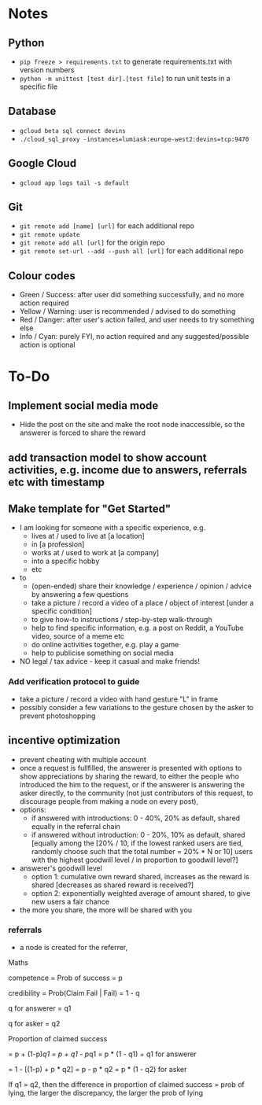 # Notes
## Python
- `pip freeze > requirements.txt` to generate requirements.txt with version numbers
- `python -m unittest [test dir].[test file]` to run unit tests in a specific file

## Database
- `gcloud beta sql connect devins`
- `./cloud_sql_proxy -instances=lumiask:europe-west2:devins=tcp:9470`

## Google Cloud
- `gcloud app logs tail -s default`

## Git
- `git remote add [name] [url]` for each additional repo
- `git remote update`
- `git remote add all [url]` for the origin repo
- `git remote set-url --add --push all [url]` for each additional repo

## Colour codes
- Green / Success: after user did something successfully, and no more action required
- Yellow / Warning: user is recommended / advised to do something
- Red / Danger: after user's action failed, and user needs to try something else
- Info / Cyan: purely FYI, no action required and any suggested/possible action is optional

# To-Do
## Implement social media mode
- Hide the post on the site and make the root node inaccessible, so the answerer is forced to share the reward
## add transaction model to show account activities, e.g. income due to answers, referrals etc with timestamp
## Make template for "Get Started"
- I am looking for someone with a specific experience, e.g.
  - lives at / used to live at [a location]
  - in [a profession]
  - works at / used to work at [a company]
  - into a specific hobby
  - etc
- to
  - (open-ended) share their knowledge / experience / opinion / advice by answering a few questions
  - take a picture / record a video of a place / object of interest [under a specific condition]
  - to give how-to instructions / step-by-step walk-through
  - help to find specific information, e.g. a post on Reddit, a YouTube video, source of a meme etc
  - do online activities together, e.g. play a game
  - help to publicise something on social media
- NO legal / tax advice - keep it casual and make friends!

### Add verification protocol to guide
- take a picture / record a video with hand gesture "L" in frame
- possibly consider a few variations to the gesture chosen by the asker to prevent photoshopping

## incentive optimization
- prevent cheating with multiple account
- once a request is fullfilled, the answerer is presented with options to show appreciations by sharing the reward, to either the people who introduced the him to the request, or if the answerer is answering the asker directly, to the community (not just contributors of this request, to discourage people from making a node on every post), 
- options:
  - if answered with introductions: 0 - 40%, 20% as default, shared equally in the referral chain
  - if answered without introduction: 0 - 20%, 10% as default, shared [equally among the [20% / 10, if the lowest ranked users are tied, randomly choose such that the total number = 20% * N or 10] users with the highest goodwill level / in proportion to goodwill level?]
- answerer's goodwill level
  - option 1: cumulative own reward shared, increases as the reward is shared [decreases as shared reward is received?]
  - option 2: exponentially weighted average of amount shared, to give new users a fair chance
- the more you share, the more will be shared with you

### referrals
- a node is created for the referrer, 

Maths

competence = Prob of success = p

credibility = Prob(Claim Fail | Fail) = 1 - q

q for answerer = q1

q for asker = q2

Proportion of claimed success

= p + (1-p)*q1 = p + q1 - p*q1 = p * (1 - q1) + q1 for answerer

= 1 - [(1-p) + p * q2] = p - p * q2 = p * (1 - q2) for asker

If q1 = q2, then the difference in proportion of claimed success = prob of lying, the larger the discrepancy, the larger the prob of lying
